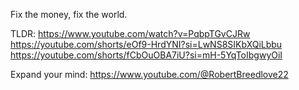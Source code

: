 Fix the money, fix the world.

TLDR: 
https://www.youtube.com/watch?v=PqbpTGvCJRw
https://youtube.com/shorts/eOf9-HrdYNI?si=LwNS8SIKbXQiLbbu
https://youtube.com/shorts/fCbOuOBA7iU?si=mH-5YqToIbgwyOiI

Expand your mind: https://www.youtube.com/@RobertBreedlove22